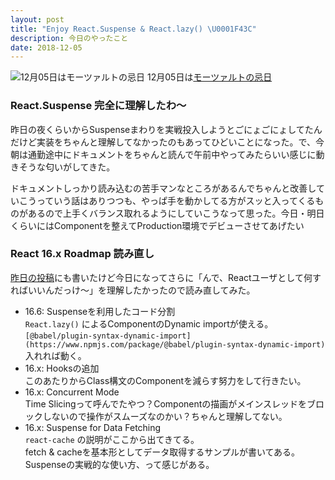 ```yaml
---
layout: post
title: "Enjoy React.Suspense & React.lazy() \U0001F43C"
description: 今日のやったこと
date: 2018-12-05
---
```


![12月05日は[モーツァルトの忌日](http://www.nnh.to/12/05.html)](https://cdn-images-1.medium.com/max/800/1*uTXEDHGkQLEWi6oX_oIFGQ.png)
12月05日は[モーツァルトの忌日](http://www.nnh.to/12/05.html)

### React.Suspense 完全に理解したわ〜

昨日の夜くらいからSuspenseまわりを実戦投入しようとごにょごにょしてたんだけど実装をちゃんと理解してなかったのもあってひどいことになった。で、今朝は通勤途中にドキュメントをちゃんと読んで午前中やってみたらいい感じに動きそうな匂いがしてきた。

ドキュメントしっかり読み込むの苦手マンなところがあるんでちゃんと改善していこうっていう話はありつつも、やっぱ手を動かしてる方がスッと入ってくるものがあるので上手くバランス取れるようにしていこうなって思った。今日・明日くらいにはComponentを整えてProduction環境でデビューさせてあげたい

### React 16.x Roadmap 読み直し

[昨日の投稿](https://medium.com/@dachi/154edabf6696)にも書いたけど今日になってさらに「んで、Reactユーザとして何すればいいんだっけ〜」を理解したかったので読み直してみた。

*   16.6: Suspenseを利用したコード分割  
    `React.lazy()` によるComponentのDynamic importが使える。  
    `[@babel/plugin-syntax-dynamic-import](https://www.npmjs.com/package/@babel/plugin-syntax-dynamic-import)` 入れれば動く。
*   16.x: Hooksの追加  
    このあたりからClass構文のComponentを減らす努力をして行きたい。
*   16.x: Concurrent Mode  
    Time Slicingって呼んでたやつ？Componentの描画がメインスレッドをブロックしないので操作がスムーズなのかい？ちゃんと理解してない。
*   16.x: Suspense for Data Fetching  
    `react-cache` の説明がここから出てきてる。  
    fetch & cacheを基本形としてデータ取得するサンプルが書いてある。  
    Suspenseの実戦的な使い方、って感じがある。
